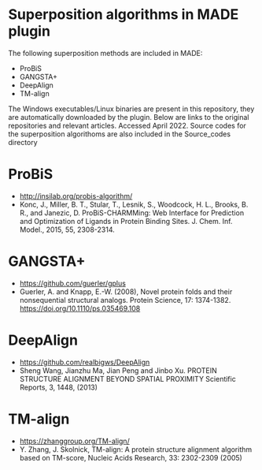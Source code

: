 # Superposition algorithms in MADE plugin


The following superposition methods are included in MADE:
- ProBiS
- GANGSTA+
- DeepAlign
- TM-align

The Windows executables/Linux binaries are present in this repository, they are automatically downloaded by the plugin. Below are links to the original repositories and relevant articles. Accessed April 2022.
Source codes for the superposition algorithoms are also included in the Source_codes directory


# ProBiS
- http://insilab.org/probis-algorithm/
- Konc, J., Miller, B. T., Stular, T., Lesnik, S., Woodcock, H. L., Brooks, B. R., and Janezic, D. ProBiS-CHARMMing: Web Interface for Prediction and Optimization of Ligands in Protein Binding Sites. J. Chem. Inf. Model., 2015, 55, 2308-2314.

# GANGSTA+
- https://github.com/guerler/gplus
- Guerler, A. and Knapp, E.-W. (2008), Novel protein folds and their nonsequential structural analogs. Protein Science, 17: 1374-1382. https://doi.org/10.1110/ps.035469.108


# DeepAlign
- https://github.com/realbigws/DeepAlign
- Sheng Wang, Jianzhu Ma, Jian Peng and Jinbo Xu. PROTEIN STRUCTURE ALIGNMENT BEYOND SPATIAL PROXIMITY Scientific Reports, 3, 1448, (2013)

# TM-align
- https://zhanggroup.org/TM-align/
- Y. Zhang, J. Skolnick, TM-align: A protein structure alignment algorithm based on TM-score, Nucleic Acids Research, 33: 2302-2309 (2005)

